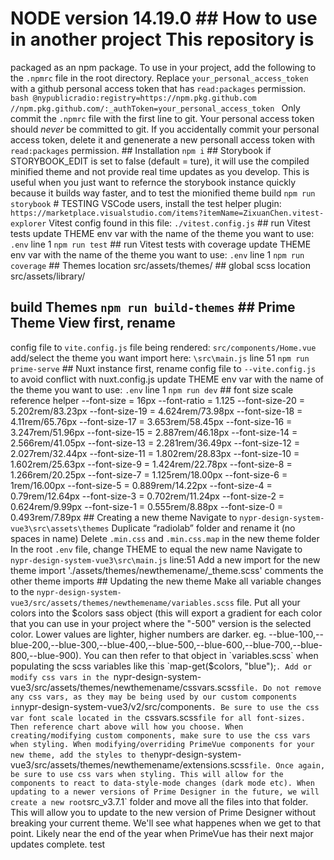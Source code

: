 # NODE version 14.19.0 ## How to use in another project This repository is
packaged as an npm package. To use in your project, add the following to the
`.npmrc` file in the root directory. Replace `your_personal_access_token` with a
github personal access token that has `read:packages` permission. ```bash
@nypublicradio:registry=https://npm.pkg.github.com
//npm.pkg.github.com/:_authToken=your_personal_access_token ``` Only commit the
`.npmrc` file with the first line to git. Your personal access token should
*never* be committed to git. If you accidentally commit your personal access
token, delete it and genenerate a new personall access token with
`read:packages` permission. ## Installation ``` npm i ``` ## Storybook if
STORYBOOK_EDIT is set to false (default = ture), it will use the compiled
minified theme and not provide real time updates as you develop. This is useful
when you just want to refernce the storybook instance quickly because it builds
way faster, and to test the mionified theme build ``` npm run storybook ``` #
TESTING VSCode users, install the test helper plugin:
`https://marketplace.visualstudio.com/items?itemName=ZixuanChen.vitest-explorer`
Vitest config found in this file: `./vitest.config.js` ## run Vitest tests
update THEME env var with the name of the theme you want to use: `.env` line 1
``` npm run test ``` ## run Vitest tests with coverage update THEME env var with
the name of the theme you want to use: `.env` line 1 ``` npm run coverage ``` ##
Themes location src/assets/themes/ ## global scss location src/assets/library/
## build Themes ``` npm run build-themes ``` ## Prime Theme View first, rename
config file to `vite.config.js` file being rendered: `src/components/Home.vue`
add/select the theme you want import here: `\src\main.js` line 51 ``` npm run
prime-serve ``` ## Nuxt instance first, rename config file to `--vite.config.js`
to avoid conflict with nuxt.config.js update THEME env var with the name of the
theme you want to use: `.env` line 1 ``` npm run dev ``` ## font size scale
reference helper --font-size = 16px --font-ratio = 1.125 --font-size-20 =
5.202rem/83.23px --font-size-19 = 4.624rem/73.98px --font-size-18 =
4.11rem/65.76px --font-size-17 = 3.653rem/58.45px --font-size-16 =
3.247rem/51.96px --font-size-15 = 2.887rem/46.18px --font-size-14 =
2.566rem/41.05px --font-size-13 = 2.281rem/36.49px --font-size-12 =
2.027rem/32.44px --font-size-11 = 1.802rem/28.83px --font-size-10 =
1.602rem/25.63px --font-size-9 = 1.424rem/22.78px --font-size-8 =
1.266rem/20.25px --font-size-7 = 1.125rem/18.00px --font-size-6 = 1rem/16.00px
--font-size-5 = 0.889rem/14.22px --font-size-4 = 0.79rem/12.64px --font-size-3 =
0.702rem/11.24px --font-size-2 = 0.624rem/9.99px --font-size-1 = 0.555rem/8.88px
--font-size-0 = 0.493rem/7.89px ## Creating a new theme Navigate to
`nypr-design-system-vue3\src\assets\themes` Duplicate “radiolab” folder and
rename it (no spaces in name) Delete `.min.css` and `.min.css.map` in the new
theme folder In the root `.env` file, change THEME to equal the new name
Navigate to `nypr-design-system-vue3\src\main.js` line:51 Add a new import for
the new theme import './assets/themes/newthemename/_theme.scss' comments the
other theme imports ## Updating the new theme Make all variable changes to the
`nypr-design-system-vue3/src/assets/themes/newthemename/variables.scss` file.
Put all your colors into the $colors sass object (this will export a gradient
for each color that you can use in your project where the "-500" version is the
selected color. Lower values are lighter, higher numbers are darker. eg.
--blue-100,--blue-200,--blue-300,--blue-400,--blue-500,--blue-600,--blue-700,--blue-800,--blue-900).
You can then refer to that object in `variables.scss` when populating the scss
variables like this `map-get($colors, "blue");`. Add or modify css vars in the
`nypr-design-system-vue3/src/assets/themes/newthemename/cssvars.scss` file. Do
not remove any css vars, as they may be being used by our custom components in
`nypr-design-system-vue3/v2/src/components`. Be sure to use the css var font
scale located in the `cssvars.scss` file for all font-sizes. Then reference
chart above will how you choose. When creating/modifying custom components, make
sure to use the css vars when styling. When modifying/overriding PrimeVue
components for your new theme, add the styles to the
`nypr-design-system-vue3/src/assets/themes/newthemename/extensions.scss` file.
Once again, be sure to use css vars when styling. This will allow for the
components to react to data-style-mode changes (dark mode etc). When updating to
a newer versions of Prime Designer in the future, we will create a new root
`src_v3.7.1` folder and move all the files into that folder. This will allow you
to update to the new version of Prime Designer without breaking your current
theme. We'll see what happenes when we get to that point. Likely near the end of
the year when PrimeVue has their next major updates complete.
test